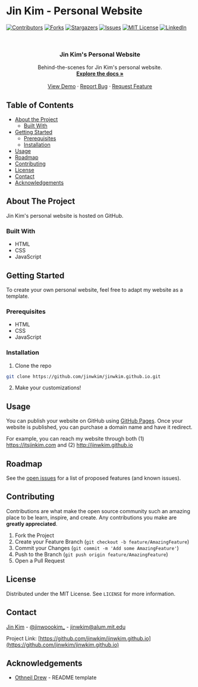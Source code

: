 # Jin Kim - Personal Website

<!-- PROJECT SHIELDS -->

[![Contributors][contributors-shield]][contributors-url]
[![Forks][forks-shield]][forks-url]
[![Stargazers][stars-shield]][stars-url]
[![Issues][issues-shield]][issues-url]
[![MIT License][license-shield]][license-url]
[![LinkedIn][linkedin-shield]][linkedin-url]



<!-- PROJECT LOGO -->
<br />
<p align="center">
  <!-- <a href="https://github.com/jinwkim/jinwkim.github.io">
    <img src="images/logo.png" alt="Logo" width="80" height="80">
  </a> -->

  <h3 align="center">Jin Kim's Personal Website</h3>

  <p align="center">
    Behind-the-scenes for Jin Kim's personal website.
    <br />
    <a href="https://github.com/jinwkim/jinwkim.github.io"><strong>Explore the docs »</strong></a>
    <br />
    <br />
    <a href="https://itsjinkim.com">View Demo</a>
    ·
    <a href="https://github.com/jinwkim/jinwkim.github.io/issues">Report Bug</a>
    ·
    <a href="https://github.com/jinwkim/jinwkim.github.io/issues">Request Feature</a>
  </p>
</p>



<!-- TABLE OF CONTENTS -->
## Table of Contents

* [About the Project](#about-the-project)
  * [Built With](#built-with)
* [Getting Started](#getting-started)
  * [Prerequisites](#prerequisites)
  * [Installation](#installation)
* [Usage](#usage)
* [Roadmap](#roadmap)
* [Contributing](#contributing)
* [License](#license)
* [Contact](#contact)
* [Acknowledgements](#acknowledgements)



<!-- ABOUT THE PROJECT -->
## About The Project

Jin Kim's personal website is hosted on GitHub.


### Built With

* HTML
* CSS
* JavaScript


<!-- GETTING STARTED -->
## Getting Started

To create your own personal website, feel free to adapt my website as a template.

### Prerequisites

* HTML
* CSS
* JavaScript

### Installation
 
1. Clone the repo
```sh
git clone https://github.com/jinwkim/jinwkim.github.io.git
```
2. Make your customizations!


<!-- USAGE EXAMPLES -->
## Usage

You can publish your website on GitHub using [GitHub Pages](https://docs.github.com/en/pages/getting-started-with-github-pages/creating-a-github-pages-site). Once your website is published, you can purchase a domain name and have it redirect.

For example, you can reach my website through both (1) https://itsjinkim.com and (2) http://jinwkim.github.io



<!-- ROADMAP -->
## Roadmap

See the [open issues](https://github.com/jinwkim/jinwkim.github.io/issues) for a list of proposed features (and known issues).


<!-- CONTRIBUTING -->
## Contributing

Contributions are what make the open source community such an amazing place to be learn, inspire, and create. Any contributions you make are **greatly appreciated**.

1. Fork the Project
2. Create your Feature Branch (`git checkout -b feature/AmazingFeature`)
3. Commit your Changes (`git commit -m 'Add some AmazingFeature'`)
4. Push to the Branch (`git push origin feature/AmazingFeature`)
5. Open a Pull Request



<!-- LICENSE -->
## License

Distributed under the MIT License. See `LICENSE` for more information.



<!-- CONTACT -->
## Contact

[Jin Kim](https://itsjinkim.com/) - [@jinwoookim_](https://www.instagram.com/jinwoookim_/) - jinwkim@alum.mit.edu

Project Link: [https://github.com/jinwkim/jinwkim.github.io](https://github.com/jinwkim/jinwkim.github.io)



<!-- ACKNOWLEDGEMENTS -->
## Acknowledgements

* [Othneil Drew](https://github.com/othneildrew/Best-README-Template/blob/master/BLANK_README.md#about-the-project) - README template



<!-- MARKDOWN LINKS & IMAGES -->
<!-- https://www.markdownguide.org/basic-syntax/#reference-style-links -->
[contributors-shield]: https://img.shields.io/github/contributors/jinwkim/archery-olympic-round.svg?style=flat-square
[contributors-url]: https://github.com/jiwnkim/archery-olympic-round/graphs/contributors
[forks-shield]: https://img.shields.io/github/forks/jinwkim/archery-olympic-round.svg?style=flat-square
[forks-url]: https://github.com/jinwkim/jinwkim.github.io/network/members
[stars-shield]: https://img.shields.io/github/stars/jinwkim/archery-olympic-round.svg?style=flat-square
[stars-url]: https://github.com/jinwkim/jinwkim.github.io/stargazers
[issues-shield]: https://img.shields.io/github/issues/jinwkim/archery-olympic-round.svg?style=flat-square
[issues-url]: https://github.com/jinwkim/jinwkim.github.io/issues
[license-shield]: https://img.shields.io/github/license/jinwkim/archery-olympic-round.svg?style=flat-square
[license-url]: https://github.com/jinwkim/jinwkim.github.io/blob/master/LICENSE.txt
[linkedin-shield]: https://img.shields.io/badge/-LinkedIn-black.svg?style=flat-square&logo=linkedin&colorB=555
[linkedin-url]: https://www.linkedin.com/in/jinwoookim/
[product-screenshot]: images/screenshot.png
